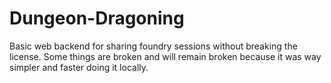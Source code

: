 # Dungeon-Dragoning
Basic web backend for sharing foundry sessions without breaking the license. Some things are broken and will remain broken because it was way simpler and faster doing it locally.
